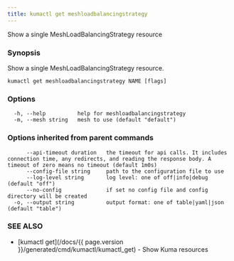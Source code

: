 ```yaml
---
title: kumactl get meshloadbalancingstrategy
---
```


Show a single MeshLoadBalancingStrategy resource

### Synopsis

Show a single MeshLoadBalancingStrategy resource.

```
kumactl get meshloadbalancingstrategy NAME [flags]
```

### Options

```
  -h, --help          help for meshloadbalancingstrategy
  -m, --mesh string   mesh to use (default "default")
```

### Options inherited from parent commands

```
      --api-timeout duration   the timeout for api calls. It includes connection time, any redirects, and reading the response body. A timeout of zero means no timeout (default 1m0s)
      --config-file string     path to the configuration file to use
      --log-level string       log level: one of off|info|debug (default "off")
      --no-config              if set no config file and config directory will be created
  -o, --output string          output format: one of table|yaml|json (default "table")
```

### SEE ALSO

* [kumactl get](/docs/{{ page.version }}/generated/cmd/kumactl/kumactl_get)	 - Show Kuma resources

